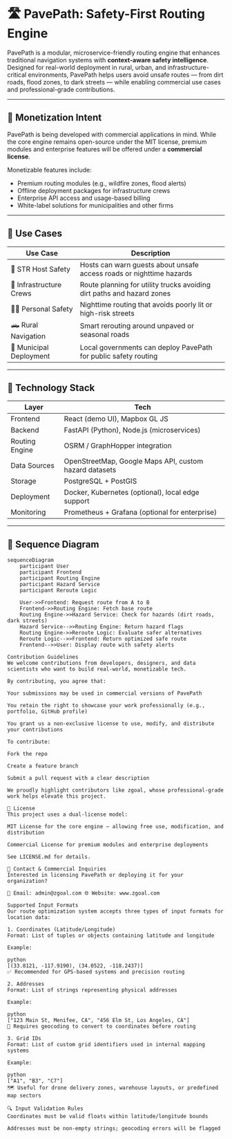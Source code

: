 # 🛣️ PavePath: Safety-First Routing Engine

PavePath is a modular, microservice-friendly routing engine that enhances traditional navigation systems with **context-aware safety intelligence**. Designed for real-world deployment in rural, urban, and infrastructure-critical environments, PavePath helps users avoid unsafe routes — from dirt roads, flood zones, to dark streets — while enabling commercial use cases and professional-grade contributions.

---

## 💼 Monetization Intent

PavePath is being developed with commercial applications in mind. While the core engine remains open-source under the MIT license, premium modules and enterprise features will be offered under a **commercial license**.

Monetizable features include:
- Premium routing modules (e.g., wildfire zones, flood alerts)
- Offline deployment packages for infrastructure crews
- Enterprise API access and usage-based billing
- White-label solutions for municipalities and other firms

---

## 🧠 Use Cases

| Use Case | Description |
|----------|-------------|
| 🏡 STR Host Safety | Hosts can warn guests about unsafe access roads or nighttime hazards |
| 🚚 Infrastructure Crews | Route planning for utility trucks avoiding dirt paths and hazard zones |
| 🚶‍♀️ Personal Safety | Nighttime routing that avoids poorly lit or high-risk streets |
| 🛻 Rural Navigation | Smart rerouting around unpaved or seasonal roads |
| 🧱 Municipal Deployment | Local governments can deploy PavePath for public safety routing |

---

## 🧱 Technology Stack

| Layer | Tech |
|------|------|
| Frontend | React (demo UI), Mapbox GL JS |
| Backend | FastAPI (Python), Node.js (microservices) |
| Routing Engine | OSRM / GraphHopper integration |
| Data Sources | OpenStreetMap, Google Maps API, custom hazard datasets |
| Storage | PostgreSQL + PostGIS |
| Deployment | Docker, Kubernetes (optional), local edge support |
| Monitoring | Prometheus + Grafana (optional for enterprise) |

---

## 🔄 Sequence Diagram

```mermaid
sequenceDiagram
    participant User
    participant Frontend
    participant Routing Engine
    participant Hazard Service
    participant Reroute Logic

    User->>Frontend: Request route from A to B
    Frontend->>Routing Engine: Fetch base route
    Routing Engine->>Hazard Service: Check for hazards (dirt roads, dark streets)
    Hazard Service-->>Routing Engine: Return hazard flags
    Routing Engine->>Reroute Logic: Evaluate safer alternatives
    Reroute Logic-->>Frontend: Return optimized safe route
    Frontend-->>User: Display route with safety alerts

Contribution Guidelines
We welcome contributions from developers, designers, and data scientists who want to build real-world, monetizable tech.

By contributing, you agree that:

Your submissions may be used in commercial versions of PavePath

You retain the right to showcase your work professionally (e.g., portfolio, GitHub profile)

You grant us a non-exclusive license to use, modify, and distribute your contributions

To contribute:

Fork the repo

Create a feature branch

Submit a pull request with a clear description

We proudly highlight contributors like zgoal, whose professional-grade work helps elevate this project.

📜 License
This project uses a dual-license model:

MIT License for the core engine — allowing free use, modification, and distribution

Commercial License for premium modules and enterprise deployments

See LICENSE.md for details.

📣 Contact & Commercial Inquiries
Interested in licensing PavePath or deploying it for your organization?

📧 Email: admin@zgoal.com 🌐 Website: www.zgoal.com

Supported Input Formats
Our route optimization system accepts three types of input formats for location data:

1. Coordinates (Latitude/Longitude)
Format: List of tuples or objects containing latitude and longitude

Example:

python
[(33.8121, -117.9190), (34.0522, -118.2437)]
✅ Recommended for GPS-based systems and precision routing

2. Addresses
Format: List of strings representing physical addresses

Example:

python
["123 Main St, Menifee, CA", "456 Elm St, Los Angeles, CA"]
🔄 Requires geocoding to convert to coordinates before routing

3. Grid IDs
Format: List of custom grid identifiers used in internal mapping systems

Example:

python
["A1", "B3", "C7"]
🗺️ Useful for drone delivery zones, warehouse layouts, or predefined map sectors

🔍 Input Validation Rules
Coordinates must be valid floats within latitude/longitude bounds

Addresses must be non-empty strings; geocoding errors will be flagged
